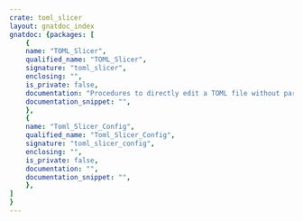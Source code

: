 ```yaml
---
crate: toml_slicer
layout: gnatdoc_index
gnatdoc: {packages: [
    {
    name: "TOML_Slicer",
    qualified_name: "TOML_Slicer",
    signature: "toml_slicer",
    enclosing: "",
    is_private: false,
    documentation: "Procedures to directly edit a TOML file without parsing it. Heavily\nincomplete and tailored to Alire needs.",
    documentation_snippet: "",
    },
    {
    name: "Toml_Slicer_Config",
    qualified_name: "Toml_Slicer_Config",
    signature: "toml_slicer_config",
    enclosing: "",
    is_private: false,
    documentation: "",
    documentation_snippet: "",
    },
]
}
---
```

